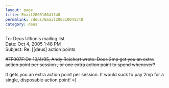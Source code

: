 ```yaml
---
layout: page
title: Email200510041348
permalink: /deus/Email200510041348
category: deus
---
```

To: Deus Ultionis mailing list
<br>Date: Oct 4, 2005 1:48 PM
<br>Subject: Re: [[deus] action points

~~#7F007F:On 10/4/05, Andy Reichert wrote:
Does 2mp get you an extra action point per session , or one extra action point
to spend whenever?~~

It gets you an extra action point per session. It would suck to pay 2mp for a single, disposable action point! =)

